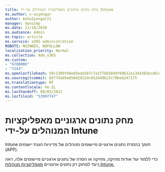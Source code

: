 ```yaml
---
title: מחק נתונים ארגוניים מאפליקציות המנוהלים על-ידי Intune
ms.author: v-aiyengar
author: AshaIyengar21
manager: dansimp
ms.date: 11/16/2020
ms.audience: Admin
ms.topic: article
ms.service: o365-administration
ROBOTS: NOINDEX, NOFOLLOW
localization_priority: Normal
ms.collection: Adm_o365
ms.custom:
- "6700006"
- "7243"
ms.openlocfilehash: 59c1309f60e03eda587c7a1f7bb5849f69b12a13d4365bcd6ca4e862d0e53e2e
ms.sourcegitcommit: b5f7da89a650d2915dc652449623c78be6247175
ms.translationtype: MT
ms.contentlocale: he-IL
ms.lasthandoff: 08/05/2021
ms.locfileid: "53997747"
---
```

# <a name="wipe-corporate-data-from-intune-managed-apps"></a>מחק נתונים ארגוניים מאפליקציות המנוהלים על-ידי Intune

Intune תומך בהסרת נתונים ארגוניים מיישומים מנוהלים של מדיניות הגנת יישומים (APP). 

כדי ללמוד עוד אודות מחיקה, מחיקה או הסרה של נתונים ארגוניים מיישומים אלה, ראה כיצד למחוק רק נתונים ארגוניים [מאפליקציות מנוהלות Intune.](https://docs.microsoft.com/mem/intune/apps/apps-selective-wipe)
